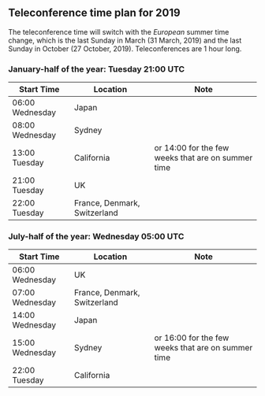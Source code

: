 ## Teleconference time plan for 2019

The teleconference time will switch with the *European* summer time change, which is the last Sunday in March (31 March, 2019) and the last Sunday in October (27 October, 2019).  Teleconferences are 1 hour long.

### January-half of the year: Tuesday 21:00 UTC

| Start Time      | Location | Note |
| --------------- | --- | --- |
| 06:00 Wednesday | Japan |
| 08:00 Wednesday | Sydney |
| 13:00 Tuesday   | California | or 14:00 for the few weeks that are on summer time |
| 21:00 Tuesday   | UK |
| 22:00 Tuesday   | France, Denmark, Switzerland |

### July-half of the year: Wednesday 05:00 UTC

| Start Time      | Location | Note |
| --------------- | --- | --- |
| 06:00 Wednesday | UK |
| 07:00 Wednesday | France, Denmark, Switzerland |
| 14:00 Wednesday | Japan |
| 15:00 Wednesday | Sydney | or 16:00 for the few weeks that are on summer time |
| 22:00 Tuesday   | California |
